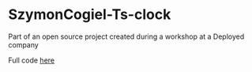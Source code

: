 # SzymonCogiel-Ts-clock
Part of an open source project created during a workshop at a Deployed company

Full code [here](https://github.com/SzymonCogiel/clearboard)

